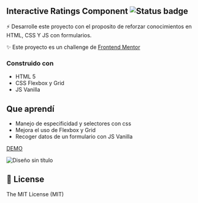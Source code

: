 ## Interactive Ratings Component ![Status badge](https://img.shields.io/badge/status-Finished-green)

⚡️ Desarrolle este proyecto con el proposito de reforzar conocimientos en HTML, CSS Y JS con formularios.

✨ Este proyecto es un challenge de [Frontend Mentor](https://www.frontendmentor.io/challenges/interactive-rating-component-koxpeBUmI)

### Construido con

- HTML 5 
- CSS Flexbox y Grid
- JS Vanilla

## Que aprendí

- Manejo de especificidad y selectores con css
- Mejora el uso de Flexbox y Grid
- Recoger datos de un formulario con JS Vanilla

[DEMO](https://daveadbeel.github.io/FrontEndMentor-Componente-de-calificacion-interactivo/)

![Diseño sin título](https://user-images.githubusercontent.com/58489695/174514901-b7bf90c3-9894-479a-a7d1-50abba62edbf.png)

## 🧾 License

The MIT License (MIT)

